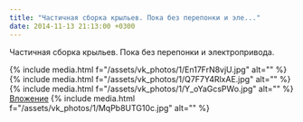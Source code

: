 ```yaml
---
title: "Частичная сборка крыльев. Пока без перепонки и эле..."
date: 2014-11-13 21:13:00 +0300
---
```


Частичная сборка крыльев. Пока без перепонки и электропривода.


{% include media.html f="/assets/vk_photos/1/En17FrN8vjU.jpg" alt="" %}
{% include media.html f="/assets/vk_photos/1/Q7F7Y4RlxAE.jpg" alt="" %}
{% include media.html f="/assets/vk_photos/1/Y_oYaGcsPWo.jpg" alt="" %}
[Вложение](https://vk.com/photo41076938_345641139)
{% include media.html f="/assets/vk_photos/1/MqPb8UTG10c.jpg" alt="" %}

